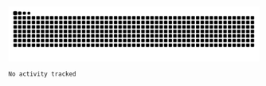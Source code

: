 ![Snake Animation](https://raw.githubusercontent.com/swisd/swisd/output/github-contribution-grid-snake-dark.svg)
<!-- ![Snake Animation](https://raw.githubusercontent.com/swisd/swisd/main/github-contribution-grid-snake.svg) -->

<p></p>

<!--START_SECTION:waka-->

```txt
No activity tracked
```

<!--END_SECTION:waka-->
